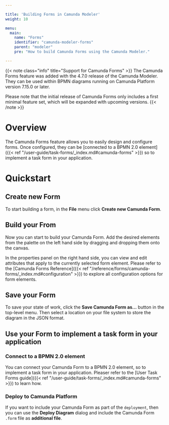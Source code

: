```yaml
---

title: 'Building Forms in Camunda Modeler'
weight: 10

menu:
  main:
    name: "Forms"
    identifier: "camunda-modeler-forms"
    parent: "modeler"
    pre: "How to build Camunda Forms using the Camunda Modeler."

---
```


{{< note class="info" title="Support for Camunda Forms" >}}
The Camunda Forms feature was added with the 4.7.0 release of the Camunda Modeler. They can be used within BPMN diagrams running on Camunda Platform version 7.15.0 or later.

Please note that the initial release of Camunda Forms only includes a first minimal feature set, which will be expanded with upcoming versions.
{{< /note >}}


# Overview

The Camunda Forms feature allows you to easily design and configure forms. Once configured, they can be [connected to a BPMN 2.0 element]({{< ref "/user-guide/task-forms/_index.md#camunda-forms" >}}) so to implement a task form in your application.

# Quickstart

## Create new Form

<!-- TODO: Add Screenshot of the Modeler create-form.png -->

To start building a form, in the **File** menu click **Create new Camunda Form**.

## Build your From

<!-- TODO: Add Screenshot of the Modeler build-form.png -->

Now you can start to build your Camunda Form. Add the desired elements from the palette on the left hand side by dragging and dropping them onto the canvas.

<!-- TODO: Add Screenshot of the Modeler form-properties-panel.png -->

In the properties panel on the right hand side, you can view and edit attributes that apply to the currently selected form element. Please refer to the [Camunda Forms Reference]({{< ref "/reference/forms/camunda-forms/_index.md#configuration" >}}) to explore all configuration options for form elements.

## Save your Form

<!-- TODO: Add Screenshot of the Modeler save-form.png -->

To save your state of work, click the **Save Camunda Form as...** button in the top-level menu. Then select a location on your file system to store the diagram in the JSON format.

## Use your Form to implement a task form in your application

### Connect to a BPMN 2.0 element

You can connect your Camunda Form to a BPMN 2.0 element, so to implement a task form in your application. Pleaser refer to the [User Task Forms guide]({{< ref "/user-guide/task-forms/_index.md#camunda-forms" >}}) to learn how.

### Deploy to Camunda Platform

If you want to include your Camunda Form as part of the `deployment`, then you can use the **Deploy Diagram** dialog and include the Camunda Form `.form` file as **additional file**.

<!-- TODO: Add Screenshot of the Modeler deploy-form.png -->
